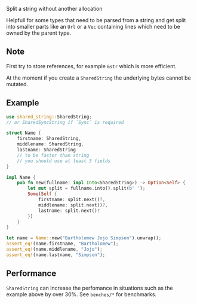 Split a string without another allocation

Helpfull for some types that need to be parsed from a string
and get split into smaller parts like an `Url` or a `Vec` containing lines
which need to be owned by the parent type.

## Note

First try to store references, for example `&str` which is more efficient.

At the moment if you create a `SharedString` the underlying bytes cannot be
mutated.

## Example

```rust
use shared_string::SharedString;
// or SharedSyncString if `Sync` is required

struct Name {
    firstname: SharedString,
    middlename: SharedString,
    lastname: SharedString
    // to be faster than string
    // you should use at least 3 fields
}

impl Name {
    pub fn new(fullname: impl Into<SharedString>) -> Option<Self> {
        let mut split = fullname.into().split(b' ');
        Some(Self {
            firstname: split.next()?,
            middlename: split.next()?,
            lastname: split.next()?
        })
    }
}

let name = Name::new("Bartholomew Jojo Simpson").unwrap();
assert_eq!(name.firstname, "Bartholomew");
assert_eq!(name.middlename, "Jojo");
assert_eq!(name.lastname, "Simpson");
```

## Performance

`SharedString` can increase the perfomance in situations such as the example
above by over 30%. See `benches/*` for benchmarks.